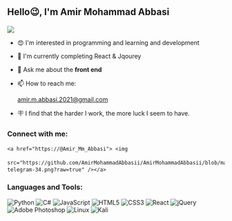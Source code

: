  <h2>Hello😉, I'm Amir Mohammad Abbasi</h2>
   
<img  src="https://user-images.githubusercontent.com/111681850/207242991-b07a8bc1-8f9e-4570-b151-7fbc5415f6ab.svg" align="center" />
       
- 😍 I'm interested in programming and learning and development
- 📖 I'm currently completing React & Jqourey
- 💭 Ask me about the **front end**
- 📫 How to reach me:

     amir.m.abbasi.2021@gmail.com
- 🪧 I find that the harder I work, the more luck I seem to have.

<h3>Connect with me:</h3>

    <a href="https://@Amir_Mm_Abbasi"> <img
            src="https://github.com/AmirMohammadAbbasii/AmirMohammadAbbasii/blob/main/images/icons8-telegram-34.png?raw=true" /></a>




<h3>Languages and Tools:</h3>

![Python](https://img.shields.io/badge/python-3670A0?style=for-the-badge&logo=python&logoColor=ffdd54)	  ![C#](https://img.shields.io/badge/c%23-%23239120.svg?style=for-the-badge&logo=c-sharp&logoColor=white)   ![JavaScript](https://img.shields.io/badge/javascript-%23323330.svg?style=for-the-badge&logo=javascript&logoColor=%23F7DF1E) ![HTML5](https://img.shields.io/badge/html5-%23E34F26.svg?style=for-the-badge&logo=html5&logoColor=white)	  ![CSS3](https://img.shields.io/badge/css3-%231572B6.svg?style=for-the-badge&logo=css3&logoColor=white) ![React](https://img.shields.io/badge/react-%2320232a.svg?style=for-the-badge&logo=react&logoColor=%2361DAFB)	![jQuery](https://img.shields.io/badge/jquery-%230769AD.svg?style=for-the-badge&logo=jquery&logoColor=white)      ![Adobe Photoshop](https://img.shields.io/badge/adobe%20photoshop-%2331A8FF.svg?style=for-the-badge&logo=adobe%20photoshop&logoColor=white)	  ![Linux](https://img.shields.io/badge/Linux-FCC624?style=for-the-badge&logo=linux&logoColor=black)	  ![Kali](https://img.shields.io/badge/Kali-268BEE?style=for-the-badge&logo=kalilinux&logoColor=white)








   


<!---
AmirMohammadAbbasii/AmirMohammadAbbasii is a ✨ special ✨ repository because its `README.md` (this file) appears on your GitHub profile.
You can click the Preview link to take a look at your changes.
--->
